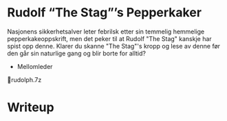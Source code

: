 # Rudolf “The Stag”’s Pepperkaker

Nasjonens sikkerhetsalver leter febrilsk etter sin temmelig hemmelige pepperkakeoppskrift, men det peker til at Rudolf "The Stag" kanskje har spist opp denne. Klarer du skanne "The Stag"'s kropp og lese av denne før den går sin naturlige gang og blir borte for alltid?

- Mellomleder

📎rudolph.7z

# Writeup

